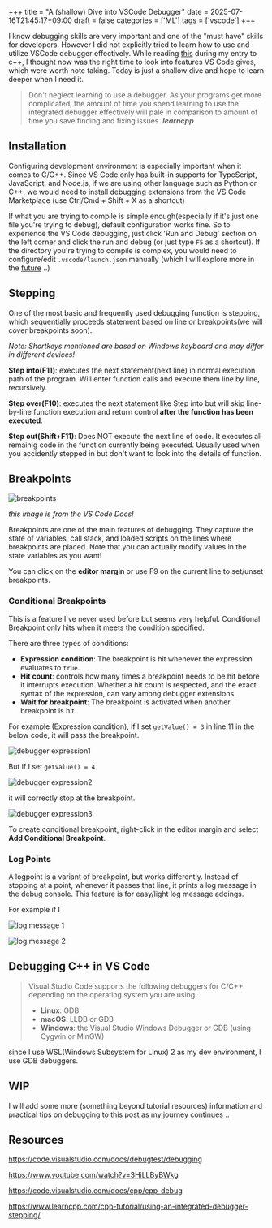 +++
title = "A (shallow) Dive into VSCode Debugger"
date = 2025-07-16T21:45:17+09:00
draft = false
categories = ['ML']
tags = ['vscode']
+++

I know debugging skills are very important and one of the "must have" skills for developers. However I did not explicitly tried to learn how to use and utilize VSCode debugger effectively. While reading [this](https://www.learncpp.com/cpp-tutorial/using-an-integrated-debugger-stepping/) during my entry to c++, I thought now was the right time to look into features VS Code gives, which were worth note taking. Today is just a shallow dive and hope to learn deeper when I need it.

>Don't neglect learning to use a debugger. As your programs get more complicated, the amount of time you spend learning to use the integrated debugger effectively will pale in comparison to amount of time you save finding and fixing issues.
>***learncpp***

## Installation

Configuring development environment is especially important when it comes to C/C++. Since VS Code only has built-in supports for TypeScript, JavaScript, and Node.js, if we are using other language such as Python or C++, we would need to install debugging extensions from the VS Code Marketplace (use Ctrl/Cmd + Shift + X as a shortcut)

If what you are trying to compile is simple enough(especially if it's just one file you're trying to debug), default configuration works fine. So to experience the VS Code debugging, just click 'Run and Debug' section on the left corner and click the run and debug (or just type `F5` as a shortcut). If the directory you're trying to compile is complex, you would need to configure/edit `.vscode/launch.json` manually (which I will explore more in the [future](https://code.visualstudio.com/docs/debugtest/debugging-configuration) ..)

## Stepping

One of the most basic and frequently used debugging function is stepping, which sequentially proceeds statement based on line or breakpoints(we will cover breakpoints soon).

*Note: Shortkeys mentioned are based on Windows keyboard and may differ in different devices!*

**Step into(F11)**: executes the next statement(next line) in normal execution path of the program. Will enter function calls and execute them line by line, recursively.

**Step over(F10)**: executes the next statement like Step into but will skip line-by-line function execution and return control **after the function has been executed**.

**Step out(Shift+F11)**: Does NOT execute the next line of code. It executes all remainig code in the function currently being executed. Usually used when you accidently stepped in but don't want to look into the details of function.

## Breakpoints

![breakpoints](/images/breakpoints.png)

*this image is from the VS Code Docs!*

Breakpoints are one of the main features of debugging. They capture the state of variables, call stack, and loaded scripts on the lines where breakpoints are placed.
Note that you can actually modify values in the state variables as you want!

You can click on the **editor margin** or use F9 on the current line to set/unset breakpoints.

### Conditional Breakpoints

This is a feature I've never used before but seems very helpful. Conditional Breakpoint only hits when it meets the condition specified.

There are three types of conditions:
- **Expression condition**: The breakpoint is hit whenever the expression evaluates to `true`.
- **Hit count**: controls how many times a breakpoint needs to be hit before it interrupts execution. Whether a hit count is respected, and the exact syntax of the expression, can vary among debugger extensions.
- **Wait for breakpoint**: The breakpoint is activated when another breakpoint is hit

For example (Expression condition), if I set `getValue() = 3` in line 11 in the below code, it will pass the breakpoint.

![debugger expression1](/images/shallow-dive-into-vscode-debugger-expression-1.png)

But if I set `getValue() = 4` 

![debugger expression2](/images/shallow-dive-into-vscode-debugger-expression-2.png)

it will correctly stop at the breakpoint.

![debugger expression3](/images/shallow-dive-into-vscode-debugger-expression-3.png)


To create conditional breakpoint, right-click in the editor margin and select **Add Conditional Breakpoint**.

### Log Points

A logpoint is a variant of breakpoint, but works differently. Instead of stopping at a point, whenever it passes that line, it prints a log message in the debug console.
This feature is for easy/light log message addings.

For example if I

![log message 1](/images/shallow-dive-into-vscode-debugger-log-message-1.png)

![log message 2](/images/shallow-dive-into-vscode-debugger-log-message-2.png)



## Debugging C++ in VS Code

> Visual Studio Code supports the following debuggers for C/C++ depending on the operating system you are using:
> - **Linux**: GDB
> - **macOS**: LLDB or GDB
> - **Windows**: the Visual Studio Windows Debugger or GDB (using Cygwin or MinGW)

since I use WSL(Windows Subsystem for Linux) 2 as my dev environment, I use GDB debuggers.

## WIP

I will add some more (something beyond tutorial resources) information and practical tips on debugging to this post as my journey continues ..

## Resources
https://code.visualstudio.com/docs/debugtest/debugging

https://www.youtube.com/watch?v=3HiLLByBWkg

https://code.visualstudio.com/docs/cpp/cpp-debug

https://www.learncpp.com/cpp-tutorial/using-an-integrated-debugger-stepping/
